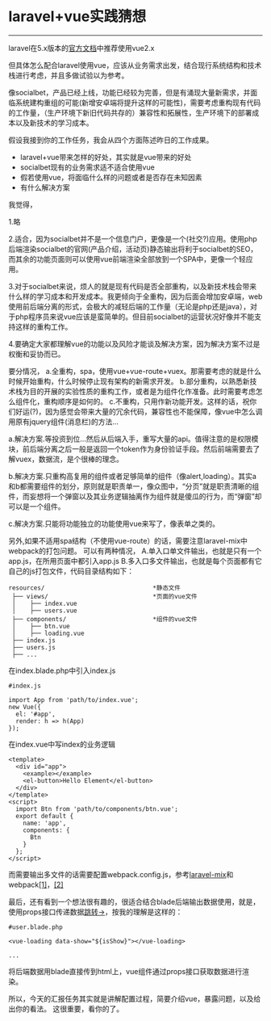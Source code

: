 ﻿# laravel+vue实践猜想

---

laravel在5.x版本的[官方文档](https://laravel.com/docs/5.4/frontend)中推荐使用vue2.x

但具体怎么配合laravel使用vue，应该从业务需求出发，结合现行系统结构和技术栈进行考虑，并且多做试验以为参考。

像socialbet，产品已经上线，功能已经较为完善，但是有涌现大量新需求，并面临系统建构重组的可能(新增安卓端将提升这样的可能性)，需要考虑重构现有代码的工作量，（生产环境下新旧代码共存的）兼容性和拓展性，生产环境下的部署成本以及新技术的学习成本。

假设我接到你的工作任务，我会从四个方面陈述昨日的工作成果。

 - laravel+vue带来怎样的好处，其实就是vue带来的好处
 - socialbet现有的业务需求适不适合使用vue
 - 假若使用vue，将面临什么样的问题或者是否存在未知因素
 - 有什么解决方案

我觉得，

1.略
 
2.适合，因为socialbet并不是一个信息门户，更像是一个(社交?)应用。使用php后端渲染socialbet的官网(产品介绍，活动页)静态输出将利于socialbet的SEO，而其余的功能页面则可以使用vue前端渲染全部放到一个SPA中，更像一个轻应用。

3.对于socialbet来说，烦人的就是现有代码是否全部重构，以及新技术栈会带来什么样的学习成本和开发成本。我更倾向于全重构，因为后面会增加安卓端，web使用前后端分离的形式，会极大的减轻后端的工作量（无论是php还是java），对于php程序员来说vue应该是蛮简单的。但目前socialbet的运营状况好像并不能支持这样的重构工作。

4.要确定大家都理解vue的功能以及风险才能谈及解决方案，因为解决方案不过是权衡和妥协而已。

要分情况，
a.全重构，spa，使用vue+vue-route+vuex。那需要考虑的就是什么时候开始重构，什么时候停止现有架构的新需求开发。
b.部分重构，以熟悉新技术栈为目的开展的实验性质的重构工作，或者是为组件化作准备。此时需要考虑怎么组件化，重构顺序是如何的。
c.不重构，只用作新功能开发。这样的话，祝你们好运(?)，因为感觉会带来大量的冗余代码，兼容性也不能保障，像vue中怎么调用原有jquery组件(消息栏)的方法...

a.解决方案.等投资到位...然后从后端入手，重写大量的api。值得注意的是权限模块，前后端分离之后一般是返回一个token作为身份验证手段。然后前端需要去了解vuex，数据流，是个很棒的理念。

b.解决方案.只重构高复用的组件或者足够简单的组件（像alert,loading）。其实a和b都需要组件的划分，原则就是职责单一，像众图中，“分页”就是职责清晰的组件，而妄想将一个弹窗以及其业务逻辑抽离作为组件就是傻瓜的行为，而“弹窗”却可以是一个组件。

c.解决方案.只能将功能独立的功能使用vue来写了，像表单之类的。

另外,如果不适用spa结构（不使用vue-route）的话，需要注意laravel-mix中webpack的打包问题。
可以有两种情况，
A.单入口单文件输出，也就是只有一个app.js，在所用页面中都引入app.js
B.多入口多文件输出，也就是每个页面都有它自己的js打包文件，代码目录结构如下：

```
resources/                              *静态文件
 ├── views/                             *页面的vue文件
 │    ├── index.vue
 │    ├── users.vue
 ├── components/                        *组件的vue文件
 │    ├── btn.vue
 │    ├── loading.vue
 ├── index.js
 ├── users.js
 ├── ...
```

在index.blade.php中引入index.js
```
#index.js

import App from 'path/to/index.vue';
new Vue({
  el: '#app',
  render: h => h(App)
});
```

在index.vue中写index的业务逻辑
```
<template>
  <div id="app">
    <example></example>
    <el-button>Hello Element</el-button>
  </div>
</template>
<script>
  import Btn from 'path/to/components/btn.vue';
  export default {
    name: 'app',
    components: {
      Btn
    }
  };
</script>
```

而需要输出多文件的话需要配置webpack.config.js，参考[laravel-mix](https://laravel.com/docs/5.4/mix)和webpack[[1]](http://react-china.org/t/webpack/1870)，[[2]](https://segmentfault.com/a/1190000006808865)

最后，还有看到一个想法很有趣的，很适合结合blade后端输出数据使用，就是，
使用props接口传递数据[跳转→](https://www.zhihu.com/question/54904403/answer/150168629)，按我的理解是这样的：
```
#user.blade.php

<vue-loading data-show="${isShow}"></vue-loading>

...
```
将后端数据用blade直接传到html上，vue组件通过props接口获取数据进行渲染。

所以，今天的汇报任务其实就是讲解配置过程，简要介绍vue，暴露问题，以及给出你的看法。
这很重要，看你的了。
